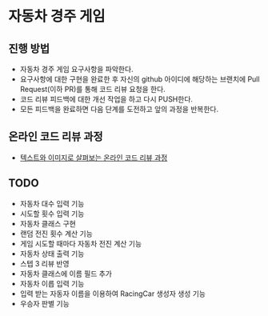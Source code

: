 # 자동차 경주 게임

## 진행 방법

* 자동차 경주 게임 요구사항을 파악한다.
* 요구사항에 대한 구현을 완료한 후 자신의 github 아이디에 해당하는 브랜치에 Pull Request(이하 PR)를 통해 코드 리뷰 요청을 한다.
* 코드 리뷰 피드백에 대한 개선 작업을 하고 다시 PUSH한다.
* 모든 피드백을 완료하면 다음 단계를 도전하고 앞의 과정을 반복한다.

## 온라인 코드 리뷰 과정

* [텍스트와 이미지로 살펴보는 온라인 코드 리뷰 과정](https://github.com/next-step/nextstep-docs/tree/master/codereview)

## TODO

* 자동차 대수 입력 기능
* 시도할 횟수 입력 기능
* 자동차 클래스 구현
* 랜덤 전진 횟수 계산 기능
* 게임 시도할 때마다 자동차 전진 계산 기능
* 자동차 상태 출력 기능
* 스텝 3 리뷰 반영
* 자동차 클래스에 이름 필드 추가
* 자동차 이릅 입력 기능
* 입력 받는 자동자 이름을 이용하여 RacingCar 생성자 생성 기능
* 우승자 판별 기능